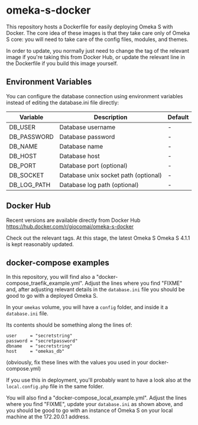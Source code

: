 # omeka-s-docker

This repository hosts a Dockerfile for easily deploying Omeka S with Docker. The core idea of these images is that they take care only of Omeka S core: you will need to take care of the config files, modules, and themes. 

In order to update, you normally just need to change the tag of the relevant image if you're taking this from Docker Hub, or update the relevant line in the Dockerfile if you build this image yourself.

## Environment Variables

You can configure the database connection using environment variables instead of editing the database.ini file directly:

| Variable    | Description                                   | Default |
|-------------|-----------------------------------------------|---------|
| DB_USER     | Database username                             | -       |
| DB_PASSWORD | Database password                             | -       |
| DB_NAME     | Database name                                 | -       |
| DB_HOST     | Database host                                 | -       |
| DB_PORT     | Database port (optional)                      | -       |
| DB_SOCKET   | Database unix socket path (optional)          | -       |
| DB_LOG_PATH | Database log path (optional)                  | -       |

## Docker Hub

Recent versions are available directly from Docker Hub  https://hub.docker.com/r/giocomai/omeka-s-docker

Check out the relevant tags. At this stage, the latest Omeka S Omeka S 4.1.1 is kept reasonably updated. 

## docker-compose examples

In this repository, you will find also a "docker-compose_traefik_example.yml". Adjust the lines where you find "FIXME" and, after adjusting relevant details in the `database.ini` file you should be good to go with a deployed Omeka S. 

In your `omekas` volume, you will have a `config` folder, and inside it a `database.ini` file.

Its contents should be something along the lines of:

```
user     = "secretstring"
password = "secretpassword"
dbname   = "secretstring"
host     = "omekas_db"
```
(obviously, fix these lines with the values you used in your docker-compose.yml)

If you use this in deployment, you'll probably want to have a look also at the `local.config.php` file in the same folder.

You will also find a "docker-compose_local_example.yml".  Adjust the lines where you find "FIXME", update your `database.ini` as shown above, and you should be good to go with an instance of Omeka S on your local machine at the 172.20.0.1 address. 


